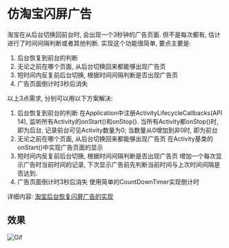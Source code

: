 # 仿淘宝闪屏广告

淘宝在从后台切换回前台时, 会出现一个3秒钟的广告页面. 但不是每次都有, 估计进行了时间间隔判断或者其他判断. 实现这个功能很简单, 要点主要是:

1. 后台恢复到前台的判断
2. 无论之前在哪个页面, 从后台切换回来都能够出现广告页
3. 短时间内反复前后台切换, 根据时间间隔判断是否出现广告页
4. 广告页面倒计时3秒后消失

以上3点需求, 分别可以用以下方案解决:

1. 后台恢复到前台的判断
在Application中注册ActivityLifecycleCallbacks(API 14), 监听所有Activity的onStart()和onStop(). 当所有Activity都onStop()时, 即为后台, 记录前台可见Activity数量为0; 当数量从0增加到非0时, 即为前台
2. 无论之前在哪个页面, 从后台切换回来都能够出现广告页
在Activity基类的onStart()中实现广告页面的显示
3. 短时间内反复前后台切换, 根据时间间隔判断是否出现广告页
增加一个每次显示广告时当前时间的记录, 下次显示广告前先判断当前时间与上次时间间隔是否达到. 
4. 广告页面倒计时3秒后消失
使用简单的CountDownTimer实现倒计时

详细内容: [淘宝后台恢复闪屏广告的实现](http://blog.fantasymaker.cn/2016/10/12/android-taobao-ad-screen/)


## 效果

![Gif](http://7xnm3h.com1.z0.glb.clouddn.com/gif/taobao-ad.gif)